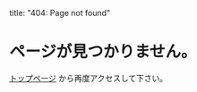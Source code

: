 title: "404: Page not found"

<div class="page">
  <h1 class="page-title">ページが見つかりません。</h1>
  
  <p class="lead"> <a href="{{site.baseurl}}">トップページ</a>
  から再度アクセスして下さい。
  </p>
</div>

